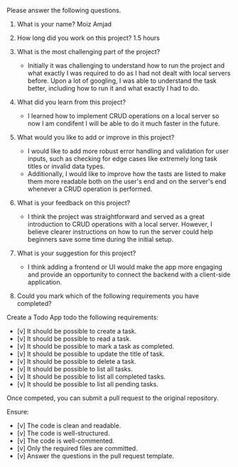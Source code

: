 Please answer the following questions.

1. What is your name?
    Moiz Amjad

2. How long did you work on this project?
    1.5 hours

3. What is the most challenging part of the project?
    - Initially it was challenging to understand how to run the project and what exactly I was required to do as I had not dealt with local servers before. Upon a lot of googling, I was able to understand the task better, including how to run it and what exactly I had to do.

4. What did you learn from this project?
    - I learned how to implement CRUD operations on a local server so now I am condifent I will be able to do it much faster in the future. 

5. What would you like to add or improve in this project?
    - I would like to add more robust error handling and validation for user inputs, such as checking for edge cases like extremely long task titles or invalid data types. 
    - Additionally, I would like to improve how the tasts are listed to make them more readable both on the user's end and on the server's end whenever a CRUD operation is performed.

6. What is your feedback on this project?
    - I think the project was straightforward and served as a great introduction to CRUD operations with a local server. However, I believe clearer instructions on how to run the server could help beginners save some time during the initial setup.

7. What is your suggestion for this project?
    - I think adding a frontend or UI would make the app more engaging and provide an opportunity to connect the backend with a client-side application.

8. Could you mark which of the following requirements you have completed?

Create a Todo App todo the following requirements:

- [v] It should be possible to create a task.
- [v] It should be possible to read a task.
- [v] It should be possible to mark a task as completed.
- [v] It should be possible to update the title of task.
- [v] It should be possible to delete a task.
- [v] It should be possible to list all tasks.
- [v] It should be possible to list all completed tasks.
- [v] It should be possible to list all pending tasks.

Once competed, you can submit a pull request to the original repository.

Ensure:

- [v] The code is clean and readable.
- [v] The code is well-structured.
- [v] The code is well-commented.
- [v] Only the required files are committed.
- [v] Answer the questions in the pull request template.